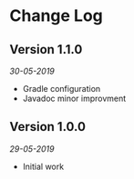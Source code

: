 Change Log
==========

## Version 1.1.0
_30-05-2019_
 * Gradle configuration
 * Javadoc minor improvment

## Version 1.0.0
_29-05-2019_
 * Initial work